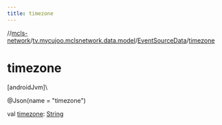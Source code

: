 ```yaml
---
title: timezone
---
```

//[mcls-network](../../../index.html)/[tv.mycujoo.mclsnetwork.data.model](../index.html)/[EventSourceData](index.html)/[timezone](timezone.html)



# timezone



[androidJvm]\




@Json(name = &quot;timezone&quot;)



val [timezone](timezone.html): [String](https://kotlinlang.org/api/latest/jvm/stdlib/kotlin/-string/index.html)




